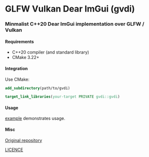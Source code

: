 # GLFW Vulkan Dear ImGui (gvdi)

### Minmalist C++20 Dear ImGui implementation over GLFW / Vulkan

#### Requirements

- C++20 compiler (and standard library)
- CMake 3.22+

#### Integration

Use CMake:

```cmake
add_subdirectory(path/to/gvdi)

target_link_libraries(your-target PRIVATE gvdi::gvdi)
```

#### Usage

[example](example/example.cpp) demonstrates usage.

#### Misc

[Original repository](https://github.com/karnkaul/gvdi)

[LICENCE](LICENSE)
